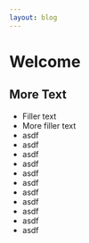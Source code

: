 ```yaml
---
layout: blog
---
```


# Welcome

## More Text

- Filler text
- More filler text
- asdf
- asdf
- asdf
- asdf
- asdf
- asdf
- asdf
- asdf
- asdf
- asdf
- asdf
